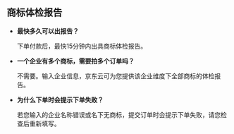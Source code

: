 ## 商标体检报告

- **最快多久可以出报告？**

  下单付款后，最快15分钟内出具商标体检报告。

- **一个企业有多个商标，需要拍多个订单吗？**

  不需要。输入企业信息，京东云可为您提供该企业维度下全部商标的体检报告。

- **为什么下单时会提示下单失败？**

  若您输入的企业名称错误或名下无商标，提交订单时会提示下单失败，请您检查后重新填写。

